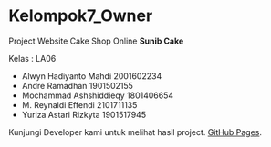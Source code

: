 # Kelompok7_Owner

Project Website Cake Shop Online **Sunib Cake**

Kelas : LA06
- Alwyn Hadiyanto Mahdi 2001602234
- Andre Ramadhan 1901502155
- Mochammad Ashshiddieqy 1801406654
- M. Reynaldi Effendi 2101711135
- Yuriza Astari Rizkyta 1901517945

Kunjungi Developer kami untuk melihat hasil project. [GitHub Pages](https://github.com/buzzzbuzzz/Projek-subicake).
